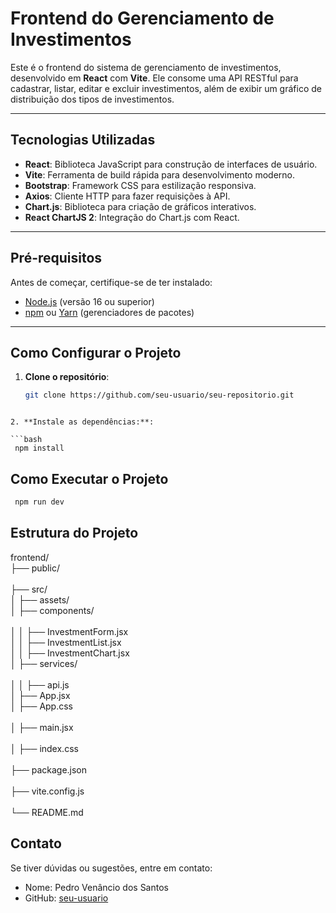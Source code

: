 # Frontend do Gerenciamento de Investimentos

Este é o frontend do sistema de gerenciamento de investimentos, desenvolvido em **React** com **Vite**. Ele consome uma API RESTful para cadastrar, listar, editar e excluir investimentos, além de exibir um gráfico de distribuição dos tipos de investimentos.

---

## Tecnologias Utilizadas

- **React**: Biblioteca JavaScript para construção de interfaces de usuário.
- **Vite**: Ferramenta de build rápida para desenvolvimento moderno.
- **Bootstrap**: Framework CSS para estilização responsiva.
- **Axios**: Cliente HTTP para fazer requisições à API.
- **Chart.js**: Biblioteca para criação de gráficos interativos.
- **React ChartJS 2**: Integração do Chart.js com React.

---

## Pré-requisitos

Antes de começar, certifique-se de ter instalado:

- [Node.js](https://nodejs.org/) (versão 16 ou superior)
- [npm](https://www.npmjs.com/) ou [Yarn](https://yarnpkg.com/) (gerenciadores de pacotes)

---

## Como Configurar o Projeto

1. **Clone o repositório**:

   ```bash
   git clone https://github.com/seu-usuario/seu-repositorio.git
  ```

2. **Instale as dependências:**:

  ```bash
   npm install
  ```
## Como Executar o Projeto
 
  ```bash
   npm run dev
  ```
## Estrutura do Projeto

frontend/<br>
├── public/    <br>          
├── src/<br>
│   ├── assets/  <br>
│   ├── components/  <br>   
│   │   ├── InvestmentForm.jsx<br>
│   │   ├── InvestmentList.jsx<br>
│   │   ├── InvestmentChart.jsx<br>
│   ├── services/    <br>    
│   │   ├── api.js<br>
│   ├── App.jsx     <br>
│   ├── App.css     <br>  
│   ├── main.jsx   <br>      
│   ├── index.css   <br>                   
├── package.json    <br>    
├── vite.config.js   <br>    
└── README.md      <br>

## Contato

Se tiver dúvidas ou sugestões, entre em contato:

* Nome: Pedro Venâncio dos Santos
* GitHub: [seu-usuario](https://github.com/pdrVenancio)